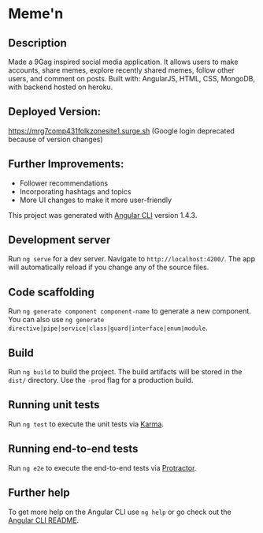 # Meme'n

## Description
Made a 9Gag inspired social media application. It allows users to make accounts, share memes, explore recently shared memes, 
follow other users, and comment on posts. Built with: AngularJS, HTML, CSS, MongoDB, with backend hosted on heroku.

## Deployed Version:
https://mrg7comp431folkzonesite1.surge.sh (Google login deprecated because of version changes)

## Further Improvements:
- Follower recommendations
- Incorporating hashtags and topics
- More UI changes to make it more user-friendly

This project was generated with [Angular CLI](https://github.com/angular/angular-cli) version 1.4.3.

## Development server

Run `ng serve` for a dev server. Navigate to `http://localhost:4200/`. The app will automatically reload if you change any of the source files.

## Code scaffolding

Run `ng generate component component-name` to generate a new component. You can also use `ng generate directive|pipe|service|class|guard|interface|enum|module`.

## Build

Run `ng build` to build the project. The build artifacts will be stored in the `dist/` directory. Use the `-prod` flag for a production build.

## Running unit tests

Run `ng test` to execute the unit tests via [Karma](https://karma-runner.github.io).

## Running end-to-end tests

Run `ng e2e` to execute the end-to-end tests via [Protractor](http://www.protractortest.org/).

## Further help

To get more help on the Angular CLI use `ng help` or go check out the [Angular CLI README](https://github.com/angular/angular-cli/blob/master/README.md).
